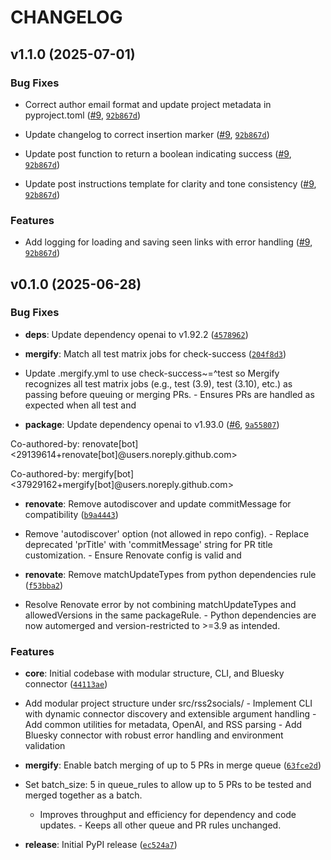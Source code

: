 # CHANGELOG

<!-- version list -->

## v1.1.0 (2025-07-01)

### Bug Fixes

- Correct author email format and update project metadata in pyproject.toml
  ([#9](https://github.com/ugns/rss2socials/pull/9),
  [`92b867d`](https://github.com/ugns/rss2socials/commit/92b867dadabc27cc8e5694f20076164dae7e5779))

- Update changelog to correct insertion marker ([#9](https://github.com/ugns/rss2socials/pull/9),
  [`92b867d`](https://github.com/ugns/rss2socials/commit/92b867dadabc27cc8e5694f20076164dae7e5779))

- Update post function to return a boolean indicating success
  ([#9](https://github.com/ugns/rss2socials/pull/9),
  [`92b867d`](https://github.com/ugns/rss2socials/commit/92b867dadabc27cc8e5694f20076164dae7e5779))

- Update post instructions template for clarity and tone consistency
  ([#9](https://github.com/ugns/rss2socials/pull/9),
  [`92b867d`](https://github.com/ugns/rss2socials/commit/92b867dadabc27cc8e5694f20076164dae7e5779))

### Features

- Add logging for loading and saving seen links with error handling
  ([#9](https://github.com/ugns/rss2socials/pull/9),
  [`92b867d`](https://github.com/ugns/rss2socials/commit/92b867dadabc27cc8e5694f20076164dae7e5779))


## v0.1.0 (2025-06-28)

### Bug Fixes

- **deps**: Update dependency openai to v1.92.2
  ([`4578962`](https://github.com/ugns/rss2socials/commit/4578962db060eb7e9b5343fb06efbd7fbe02cf35))

- **mergify**: Match all test matrix jobs for check-success
  ([`204f8d3`](https://github.com/ugns/rss2socials/commit/204f8d34d5b1cbe27ee63833f91f26e2a06b1e80))

- Update .mergify.yml to use check-success~=^test so Mergify recognizes all test matrix jobs (e.g.,
  test (3.9), test (3.10), etc.) as passing before queuing or merging PRs. - Ensures PRs are handled
  as expected when all test and

- **package**: Update dependency openai to v1.93.0
  ([#6](https://github.com/ugns/rss2socials/pull/6),
  [`9a55807`](https://github.com/ugns/rss2socials/commit/9a55807dfa0944399f1101d026cecc05faa037e3))

Co-authored-by: renovate[bot] <29139614+renovate[bot]@users.noreply.github.com>

Co-authored-by: mergify[bot] <37929162+mergify[bot]@users.noreply.github.com>

- **renovate**: Remove autodiscover and update commitMessage for compatibility
  ([`b9a4443`](https://github.com/ugns/rss2socials/commit/b9a44431cc2e89da110fc4c9d9ff5a79d16949cf))

- Remove 'autodiscover' option (not allowed in repo config). - Replace deprecated 'prTitle' with
  'commitMessage' string for PR title customization. - Ensure Renovate config is valid and

- **renovate**: Remove matchUpdateTypes from python dependencies rule
  ([`f53bba2`](https://github.com/ugns/rss2socials/commit/f53bba2668134244287404cba3a373b34ee57d7c))

- Resolve Renovate error by not combining matchUpdateTypes and allowedVersions in the same
  packageRule. - Python dependencies are now automerged and version-restricted to >=3.9 as intended.

### Features

- **core**: Initial codebase with modular structure, CLI, and Bluesky connector
  ([`44113ae`](https://github.com/ugns/rss2socials/commit/44113ae330691916dd9257e3a05398f435df1684))

- Add modular project structure under src/rss2socials/ - Implement CLI with dynamic connector
  discovery and extensible argument handling - Add common utilities for metadata, OpenAI, and RSS
  parsing - Add Bluesky connector with robust error handling and environment validation

- **mergify**: Enable batch merging of up to 5 PRs in merge queue
  ([`63fce2d`](https://github.com/ugns/rss2socials/commit/63fce2db73fcc28ede15557010812dcb866f58ff))

- Set batch_size: 5 in queue_rules to allow up to 5 PRs to be tested and merged together as a batch.
  - Improves throughput and efficiency for dependency and code updates. - Keeps all other queue and
  PR rules unchanged.

- **release**: Initial PyPI release
  ([`ec524a7`](https://github.com/ugns/rss2socials/commit/ec524a78310a048b06e13af24607220cd5b8570d))
